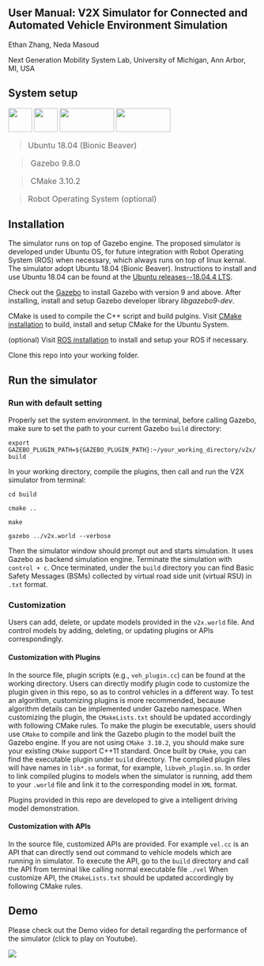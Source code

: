

## User Manual:  V2X Simulator for Connected and Automated Vehicle Environment Simulation

 Ethan Zhang, Neda Masoud
 
 Next Generation Mobility System Lab, University of Michigan, Ann Arbor, MI, USA

## System setup

<img src="https://github.com/shuruiz/pics/ubuntu.jpg" height="48" width="48"> 
<img src="https://github.com/shuruiz/pics/gazebo.jpg" height="48" width="48"> 
<img src="https://github.com/shuruiz/pics/cmake.jpg" height="48" width="110"> 
<img src="https://github.com/shuruiz/pics/ros.svg" height="48" width="110"> 


 ><font size="3">Ubuntu 18.04 (Bionic Beaver) <br>

 >Gazebo 9.8.0 
 
 >CMake 3.10.2
 
 >Robot Operating System (optional)</font>

## Installation 

The simulator runs on top of Gazebo engine. The proposed simulator is developed under Ubuntu OS, for future integration with Robot Operating System (ROS) when necessary, which always runs on top of linux kernal. The simulator adopt Ubuntu 18.04 (Bionic Beaver). Instructions to install and use Ubuntu 18.04 can be found at the [Ubuntu releases--18.04.4 LTS](http://releases.ubuntu.com/18.04/). 


Check out the [Gazebo](http://gazebosim.org/tutorials?tut=install_ubuntu&cat=install) to install Gazebo with version 9 and above. After installing, install and setup Gazebo developer library <em>libgazebo9-dev</em>. 

CMake is used to compile the C++ script and build pulgins. Visit [CMake installation](https://cmake.org/install/) to build, install and setup CMake for the Ubuntu System. 

(optional) Visit [ROS installation](http://wiki.ros.org/ROS/Installation) to install and setup your ROS if necessary.

Clone this repo into your working folder. 
     

## Run the simulator

### Run with default setting

Properly set the system environment. In the terminal, before calling Gazebo, make sure to set the path to your current Gazebo <code>build</code> directory:

<code>export GAZEBO_PLUGIN_PATH=${GAZEBO_PLUGIN_PATH}:~/your_working_directory/v2x/build</code>

In your working directory, compile the plugins, then call and run the V2X simulator from terminal:

<code>cd build</code>

<code>cmake ..</code>

<code>make</code>

<code>gazebo ../v2x.world --verbose </code>

Then the simulator window should prompt out and starts simulation. It uses Gazebo as backend simulation engine. Terminate the simulation with <code> control + c</code>. Once terminated, under the <code>build</code> directory you can find Basic Safety Messages (BSMs) collected by virtual road side unit (virtual RSU) in <code>.txt</code> format. 



### Customization

Users can add, delete, or update models provided in the <code>v2x.world</code> file. And control models by adding, deleting, or updating plugins or APIs correspondingly. 

#### Customization with Plugins

In the source file, plugin scripts (e.g., <code>veh_plugin.cc</code>) can be found at the working directory. Users can directly modify plugin code to customize the plugin given in this repo, so as to control vehicles in a different way. To test an algorithm, customizing plugins is more recommended, because algorithm details can be implemented under Gazebo namespace. 
When customizing the plugin, the <code>CMakeLists.txt</code> should be updated accordingly with following CMake rules. To make the plugin be executable, users should use <code>CMake</code> to compile and link the Gazebo plugin to the model built the Gazebo engine. If you are not using <code>CMake 3.10.2</code>, you should make sure your existing <code>CMake</code> support C++11 standard.  Once built by <code>CMake</code>, you can find the executable plugin under <code>build</code> directory. The compiled plugin files will have names in <code>lib*.so</code> format, for example, <code>libveh_plugin.so</code>. In order to link compiled plugins to models when the simulator is running, add them to your <code>.world</code> file and link it to the corresponding model in <code>XML</code> format. 

Plugins provided in this repo are developed to give a intelligent driving model demonstration. 

#### Customization with APIs

In the source file, customized APIs are provided. For example  <code>vel.cc</code> is an API that can directly send out command to vehicle models which are running in simulator. To execute the API, go to the <code>build</code> directory and call the API from terminal like calling normal executable file <code>./vel</code>
When customize API, the <code>CMakeLists.txt</code> should be updated accordingly by following CMake rules. 

## Demo
Please check out the Demo video for detail regarding the performance of the simulator (click to play on Youtube). 

[![](http://img.youtube.com/vi/zYFRgLpN8L8/0.jpg )](http://www.youtube.com/watch?v=zYFRgLpN8L8 "V2X simulator")

